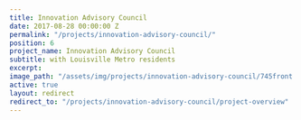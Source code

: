 ```yaml
---
title: Innovation Advisory Council
date: 2017-08-28 00:00:00 Z
permalink: "/projects/innovation-advisory-council/"
position: 6
project_name: Innovation Advisory Council
subtitle: with Louisville Metro residents
excerpt:
image_path: "/assets/img/projects/innovation-advisory-council/745front.jpg"
active: true
layout: redirect
redirect_to: "/projects/innovation-advisory-council/project-overview"
---
```

